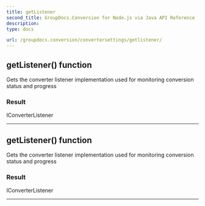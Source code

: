 ```yaml
---
title: getListener
second_title: GroupDocs.Conversion for Node.js via Java API Reference
description: 
type: docs

url: /groupdocs.conversion/convertersettings/getlistener/
---
```


## getListener()  function
Gets the converter listener implementation used for monitoring conversion status and progress

### Result
IConverterListener


---


## getListener()  function
Gets the converter listener implementation used for monitoring conversion status and progress

### Result
IConverterListener


---


